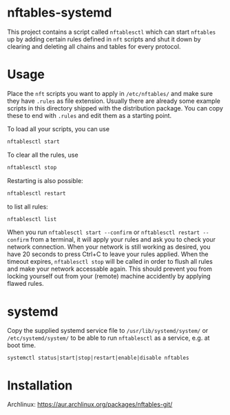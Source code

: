 nftables-systemd
================

This project contains a script called `nftablesctl` which can start `nftables` up by adding certain rules defined in `nft` scripts and shut it down by clearing and deleting all chains and tables for every protocol.

Usage
=====

Place the `nft` scripts you want to apply in `/etc/nftables/` and make sure they have `.rules` as file extension. Usually there are already some example scripts in this directory shipped with the distribution package. You can copy these to end with `.rules` and edit them as a starting point.

To load all your scripts, you can use 
```bash
nftablesctl start
```
To clear all the rules, use
```bash
nftablesctl stop
```
Restarting is also possible:
```bash
nftablesctl restart
```
to list all rules:
```bash
nftablesctl list
```


When you run `nftablesctl start --confirm` or `nftablesctl restart --confirm` from a terminal, it will apply your rules and ask you to check your network connection. When your network is still working as desired, you have 20 seconds to press Ctrl+C to leave your rules applied. When the timeout expires, `nftablesctl stop` will be called in order to flush all rules and make your network accessable again. This should prevent you from locking yourself out from your (remote) machine accidently by applying flawed rules.

systemd
=======

Copy the supplied systemd service file to `/usr/lib/systemd/system/` or `/etc/systemd/system/` to be able to run `nftablesctl` as a service, e.g. at boot time.

```
systemctl status|start|stop|restart|enable|disable nftables
```

Installation
============

Archlinux: https://aur.archlinux.org/packages/nftables-git/
